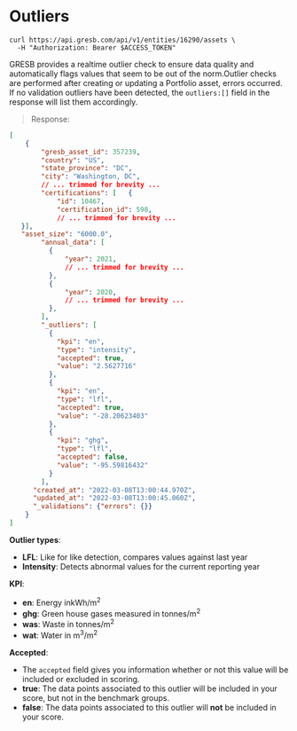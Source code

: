 # Outliers
```shell
curl https://api.gresb.com/api/v1/entities/16290/assets \
  -H "Authorization: Bearer $ACCESS_TOKEN"
```
GRESB provides a realtime outlier check to ensure data quality and automatically flags
values that seem to be out of the norm.Outlier checks are performed after creating or updating a Portfolio asset, 
errors occurred. If no validation outliers have been detected, the `outliers:[]` field in the response will list them accordingly.

> Response:

```json
[
    {
        "gresb_asset_id": 357239,
        "country": "US",
        "state_province": "DC",
        "city": "Washington, DC",
        // ... trimmed for brevity ...
        "certifications": [   {
            "id": 10467,
            "certification_id": 598,
            // ... trimmed for brevity ...
   }],
   "asset_size": "6000.0",
        "annual_data": [
          {
              "year": 2021,
              // ... trimmed for brevity ...
          },
          {
              "year": 2020,
              // ... trimmed for brevity ...
          },
        ],
        "_outliers": [
          {
            "kpi": "en",
            "type": "intensity",
            "accepted": true,
            "value": "2.5627716"
          },
          {
            "kpi": "en",
            "type": "lfl",
            "accepted": true,
            "value": "-28.20623403"
          },
          {
            "kpi": "ghg",
            "type": "lfl",
            "accepted": false,
            "value": "-95.59816432"
          }
        ],
      "created_at": "2022-03-08T13:00:44.970Z",
      "updated_at": "2022-03-08T13:00:45.060Z",
      "_validations": {"errors": {}}
    }
]
```
**Outlier types**:

- **LFL**: Like for like detection, compares values against last year
- **Intensity**: Detects abnormal values for the current reporting year

**KPI**:

- **en**: Energy inkWh/m<sup>2</sup>
- **ghg**: Green house gases measured in tonnes/m<sup>2</sup>
- **was**: Waste in tonnes/m<sup>2</sup>
- **wat**: Water in m<sup>3</sup>/m<sup>2</sup>

**Accepted**:

- The `accepted` field gives you information whether or not this value will be included or excluded in scoring.
- **true**: The data points associated to this outlier will be included in your score, but not in the benchmark groups.
- **false**:  The data points associated to this outlier will <strong>not</strong> be included in your score.